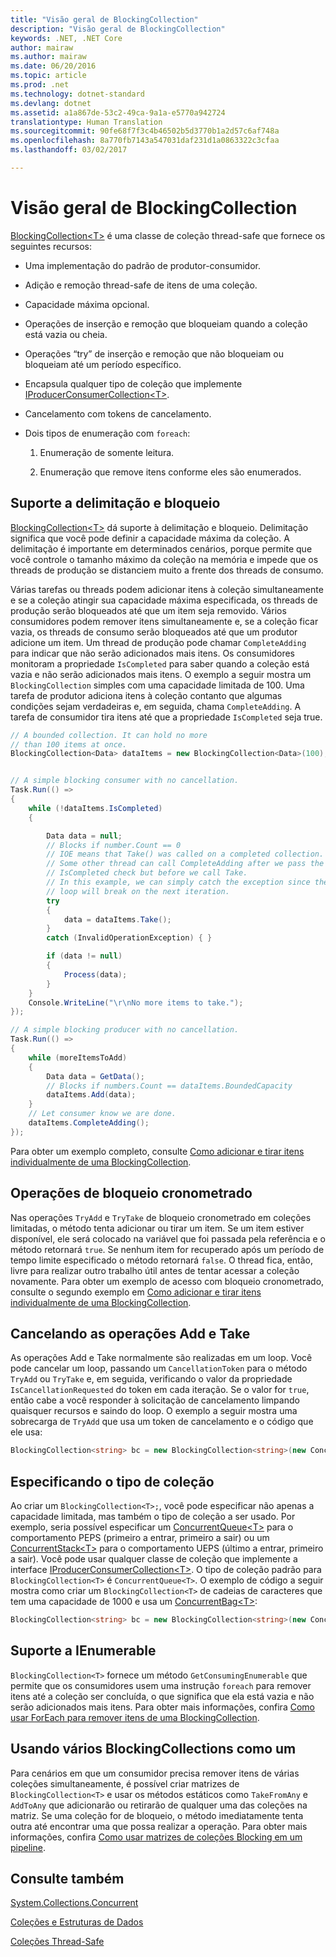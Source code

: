 ```yaml
---
title: "Visão geral de BlockingCollection"
description: "Visão geral de BlockingCollection"
keywords: .NET, .NET Core
author: mairaw
ms.author: mairaw
ms.date: 06/20/2016
ms.topic: article
ms.prod: .net
ms.technology: dotnet-standard
ms.devlang: dotnet
ms.assetid: a1a867de-53c2-49ca-9a1a-e5770a942724
translationtype: Human Translation
ms.sourcegitcommit: 90fe68f7f3c4b46502b5d3770b1a2d57c6af748a
ms.openlocfilehash: 8a770fb7143a547031daf231d1a0863322c3cfaa
ms.lasthandoff: 03/02/2017

---
```


# <a name="blockingcollection-overview"></a>Visão geral de BlockingCollection

[BlockingCollection&lt;T&gt;](https://docs.microsoft.com/dotnet/core/api/System.Collections.Concurrent.BlockingCollection-1) é uma classe de coleção thread-safe que fornece os seguintes recursos:

*   Uma implementação do padrão de produtor-consumidor.

*   Adição e remoção thread-safe de itens de uma coleção.

*   Capacidade máxima opcional.

*   Operações de inserção e remoção que bloqueiam quando a coleção está vazia ou cheia.

*   Operações “try” de inserção e remoção que não bloqueiam ou bloqueiam até um período específico.

*   Encapsula qualquer tipo de coleção que implemente [IProducerConsumerCollection&lt;T&gt;](https://docs.microsoft.com/dotnet/core/api/System.Collections.Concurrent.IProducerConsumerCollection-1).

*   Cancelamento com tokens de cancelamento.

*   Dois tipos de enumeração com `foreach`: 

    1. Enumeração de somente leitura.
    
    2. Enumeração que remove itens conforme eles são enumerados.
    
## <a name="bounding-and-blocking-support"></a>Suporte a delimitação e bloqueio 

[BlockingCollection&lt;T&gt;](https://docs.microsoft.com/dotnet/core/api/System.Collections.Concurrent.BlockingCollection-1) dá suporte à delimitação e bloqueio. Delimitação significa que você pode definir a capacidade máxima da coleção. A delimitação é importante em determinados cenários, porque permite que você controle o tamanho máximo da coleção na memória e impede que os threads de produção se distanciem muito a frente dos threads de consumo.

Várias tarefas ou threads podem adicionar itens à coleção simultaneamente e se a coleção atingir sua capacidade máxima especificada, os threads de produção serão bloqueados até que um item seja removido. Vários consumidores podem remover itens simultaneamente e, se a coleção ficar vazia, os threads de consumo serão bloqueados até que um produtor adicione um item. Um thread de produção pode chamar `CompleteAdding` para indicar que não serão adicionados mais itens. Os consumidores monitoram a propriedade `IsCompleted` para saber quando a coleção está vazia e não serão adicionados mais itens. O exemplo a seguir mostra um `BlockingCollection` simples com uma capacidade limitada de 100. Uma tarefa de produtor adiciona itens à coleção contanto que algumas condições sejam verdadeiras e, em seguida, chama `CompleteAdding`. A tarefa de consumidor tira itens até que a propriedade `IsCompleted` seja true.

```csharp
// A bounded collection. It can hold no more 
// than 100 items at once.
BlockingCollection<Data> dataItems = new BlockingCollection<Data>(100);


// A simple blocking consumer with no cancellation.
Task.Run(() => 
{
    while (!dataItems.IsCompleted)
    {

        Data data = null;
        // Blocks if number.Count == 0
        // IOE means that Take() was called on a completed collection.
        // Some other thread can call CompleteAdding after we pass the
        // IsCompleted check but before we call Take. 
        // In this example, we can simply catch the exception since the 
        // loop will break on the next iteration.
        try
        {
            data = dataItems.Take();
        }
        catch (InvalidOperationException) { }

        if (data != null)
        {
            Process(data);
        }
    }
    Console.WriteLine("\r\nNo more items to take.");
});

// A simple blocking producer with no cancellation.
Task.Run(() =>
{
    while (moreItemsToAdd)
    {
        Data data = GetData();
        // Blocks if numbers.Count == dataItems.BoundedCapacity
        dataItems.Add(data);
    }
    // Let consumer know we are done.
    dataItems.CompleteAdding();
});
```

Para obter um exemplo completo, consulte [Como adicionar e tirar itens individualmente de uma BlockingCollection](how-to-add-and-take-items.md).

## <a name="timed-blocking-operations"></a>Operações de bloqueio cronometrado

Nas operações `TryAdd` e `TryTake` de bloqueio cronometrado em coleções limitadas, o método tenta adicionar ou tirar um item. Se um item estiver disponível, ele será colocado na variável que foi passada pela referência e o método retornará `true`. Se nenhum item for recuperado após um período de tempo limite especificado o método retornará `false`. O thread fica, então, livre para realizar outro trabalho útil antes de tentar acessar a coleção novamente. Para obter um exemplo de acesso com bloqueio cronometrado, consulte o segundo exemplo em [Como adicionar e tirar itens individualmente de uma BlockingCollection](how-to-add-and-take-items.md).

## <a name="cancelling-add-and-take-operations"></a>Cancelando as operações Add e Take

As operações Add e Take normalmente são realizadas em um loop. Você pode cancelar um loop, passando um `CancellationToken` para o método `TryAdd` ou `TryTake` e, em seguida, verificando o valor da propriedade `IsCancellationRequested` do token em cada iteração. Se o valor for `true`, então cabe a você responder à solicitação de cancelamento limpando quaisquer recursos e saindo do loop. O exemplo a seguir mostra uma sobrecarga de `TryAdd` que usa um token de cancelamento e o código que ele usa:

```csharp
BlockingCollection<string> bc = new BlockingCollection<string>(new ConcurrentBag<string>(), 1000 );
```

## <a name="specifying-the-collection-type"></a>Especificando o tipo de coleção

Ao criar um `BlockingCollection<T>;`, você pode especificar não apenas a capacidade limitada, mas também o tipo de coleção a ser usado. Por exemplo, seria possível especificar um [ConcurrentQueue&lt;T&gt;](https://docs.microsoft.com/dotnet/core/api/System.Collections.Concurrent.ConcurrentQueue-1) para o comportamento PEPS (primeiro a entrar, primeiro a sair) ou um [ConcurrentStack&lt;T&gt;](https://docs.microsoft.com/dotnet/core/api/System.Collections.Concurrent.ConcurrentStack-1) para o comportamento UEPS (último a entrar, primeiro a sair). Você pode usar qualquer classe de coleção que implemente a interface [IProducerConsumerCollection&lt;T&gt;](https://docs.microsoft.com/dotnet/core/api/System.Collections.Concurrent.IProducerConsumerCollection-1). O tipo de coleção padrão para `BlockingCollection<T>` é `ConcurrentQueue<T>`. O exemplo de código a seguir mostra como criar um `BlockingCollection<T>` de cadeias de caracteres que tem uma capacidade de 1000 e usa um [ConcurrentBag&lt;T&gt;](https://docs.microsoft.com/dotnet/core/api/System.Collections.Concurrent.ConcurrentBag-1):

```csharp
BlockingCollection<string> bc = new BlockingCollection<string>(new ConcurrentBag<string>(), 1000 );
```

## <a name="ienumerable-support"></a>Suporte a IEnumerable

`BlockingCollection<T>` fornece um método `GetConsumingEnumerable` que permite que os consumidores usem uma instrução `foreach` para remover itens até a coleção ser concluída, o que significa que ela está vazia e não serão adicionados mais itens. Para obter mais informações, confira [Como usar ForEach para remover itens de uma BlockingCollection](how-to-use-foreach-to-remove.md).

## <a name="using-many-blockingcollections-as-one"></a>Usando vários BlockingCollections como um

Para cenários em que um consumidor precisa remover itens de várias coleções simultaneamente, é possível criar matrizes de `BlockingCollection<T>` e usar os métodos estáticos como `TakeFromAny` e `AddToAny` que adicionarão ou retirarão de qualquer uma das coleções na matriz. Se uma coleção for de bloqueio, o método imediatamente tenta outra até encontrar uma que possa realizar a operação. Para obter mais informações, confira [Como usar matrizes de coleções Blocking em um pipeline](how-to-use-arrays-of-blockingcollections.md).

## <a name="see-also"></a>Consulte também

[System.Collections.Concurrent](https://docs.microsoft.com/dotnet/core/api/System.Collections.Concurrent)

[Coleções e Estruturas de Dados](../index.md)

[Coleções Thread-Safe](index.md)


